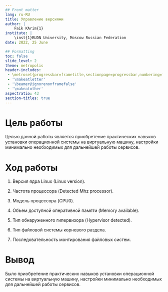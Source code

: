```yaml
---
## Front matter
lang: ru-RU
title: Управление версиями
author: |
	Faik KArim{1}
institute: |
	\inst{1}RUDN University, Moscow Russian Federation
date: 2022, 25 June

## Formatting
toc: false
slide_level: 2
theme: metropolis
header-includes: 
 - \metroset{progressbar=frametitle,sectionpage=progressbar,numbering=fraction}
 - '\makeatletter'
 - '\beamer@ignorenonframefalse'
 - '\makeatother'
aspectratio: 43
section-titles: true
---
```




# Цель работы

  Целью данной работы является приобретение практических навыков установки операционной системы на виртуальную машину, настройки минимально необходимых для
  дальнейшей работы сервисов.

# Ход работы
  1. Версия ядра Linux (Linux version).

  2. Частота процессора (Detected Mhz 
  processor).

  3. Модель процессора (CPU0).

  4. Объем доступной оперативной памяти (Memory available).

  5. Тип обнаруженного гипервизора (Hypervisor detected).

  6. Тип файловой системы корневого раздела.

  7. Последовательность монтирования файловых систем.


# Вывод

  Было  приобретение практических навыков установки операционной системы на виртуальную машину, настройки минимально необходимых для
  дальнейшей работы сервисов.


